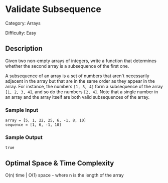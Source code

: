 # Validate Subsequence

Category: Arrays

Difficulty: Easy

## Description

Given two non-empty arrays of integers, write a function that determines
whether the second array is a subsequence of the first one.

A subsequence of an array is a set of numbers that aren't necessarily adjacent
in the array but that are in the same order as they appear in the array. For
instance, the numbers `[1, 3, 4]` form a subsequence of the array
`[1, 2, 3, 4]`, and so do the numbers `[2, 4]`. Note
that a single number in an array and the array itself are both valid
subsequences of the array.


### Sample Input
```
array = [5, 1, 22, 25, 6, -1, 8, 10]
sequence = [1, 6, -1, 10]
```

### Sample Output
```
true
```

## Optimal Space & Time Complexity

O(n) time | O(1) space - where n is the length of the array

